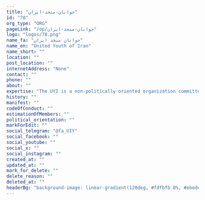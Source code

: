 ```yaml
---
title: "جوانان-متحد-ایران"
id: "78"
org_type: "ORG"
pageLink: "/op/جوانان-متحد-ایران"
logo: "logos/78.png"
name_fa: "جوانان متحد ایران"
name_en: "United Youth of Iran"
name_short: ""
location: ""
post_location: ""
internetAddress: "None"
contact: ""
phone: ""
about: ""
expertise: "The UYI is a non-politically oriented organization committed to achieving freedom for Iran by upholding the principles outlined in their manifest"
history: ""
manifest: ""
codeOfConduct: ""
estimationOfMembers: ""
political_orientation: ""
markForEdit: ""
social_telegram: "@fa_UIY"
social_facebook: ""
social_youtube: ""
social_x: ""
social_instagram: ""
created_at: ""
updated_at: ""
mark_for_delete: ""
delete_reason: ""
deleted_at: ""
headerBg: "background-image: linear-gradient(120deg, #fdfbfb 0%, #ebedee 100%);"
---
```


